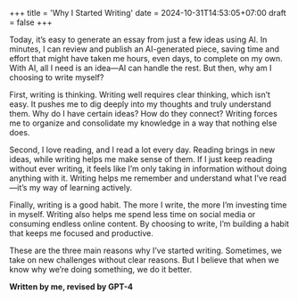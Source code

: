 +++
title = 'Why I Started Writing'
date = 2024-10-31T14:53:05+07:00
draft = false
+++

Today, it’s easy to generate an essay from just a few ideas using AI. In minutes, I can review and publish an AI-generated piece, saving time and effort that might have taken me hours, even days, to complete on my own. With AI, all I need is an idea—AI can handle the rest. But then, why am I choosing to write myself?

First, writing is thinking. Writing well requires clear thinking, which isn’t easy. It pushes me to dig deeply into my thoughts and truly understand them. Why do I have certain ideas? How do they connect? Writing forces me to organize and consolidate my knowledge in a way that nothing else does.

Second, I love reading, and I read a lot every day. Reading brings in new ideas, while writing helps me make sense of them. If I just keep reading without ever writing, it feels like I’m only taking in information without doing anything with it. Writing helps me remember and understand what I’ve read—it’s my way of learning actively.

Finally, writing is a good habit. The more I write, the more I’m investing time in myself. Writing also helps me spend less time on social media or consuming endless online content. By choosing to write, I’m building a habit that keeps me focused and productive.

These are the three main reasons why I’ve started writing. Sometimes, we take on new challenges without clear reasons. But I believe that when we know why we’re doing something, we do it better.

**Written by me, revised by GPT-4**
